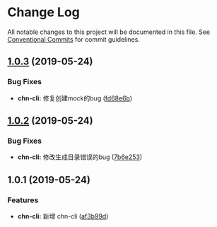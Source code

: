 # Change Log

All notable changes to this project will be documented in this file.
See [Conventional Commits](https://conventionalcommits.org) for commit guidelines.

## [1.0.3](https://github.com/SealUI/seal/compare/chn-cli@1.0.2...chn-cli@1.0.3) (2019-05-24)


### Bug Fixes

* **chn-cli:** 修复创建mock的bug ([fd68e6b](https://github.com/SealUI/seal/commit/fd68e6b))





## [1.0.2](https://github.com/SealUI/seal/compare/chn-cli@1.0.1...chn-cli@1.0.2) (2019-05-24)


### Bug Fixes

* **chn-cli:** 修改生成目录错误的bug ([7b6e253](https://github.com/SealUI/seal/commit/7b6e253))





## 1.0.1 (2019-05-24)

### Features

- **chn-cli:** 新增 chn-cli ([af3b99d](https://github.com/SealUI/seal/commit/af3b99d))
